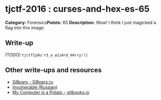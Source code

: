 # tjctf-2016 : curses-and-hex-es-65

**Category:** Forensics**Points:** 65
**Description:** Wow! I think I just magicked a flag into this image.

## Write-up

(TODO)
`tjctf{y0u'r3_a_w1z4rd_H4rry!!}`

## Other write-ups and resources

* [SiBears - SiBears.ru](http://sibears.ru/labs/TJCTF-2016-Curses-and-Hexes/)
* [Invulnerable (Russian)](http://countersite.org/articles/steganography/98-curses-and-hexes-stego-tjctf-2016.html)
* [My Computer is a Potato - gitbooks.io](https://bobacadodl.gitbooks.io/tjctf-2016-writeups/content/curses_and_hex-es_65_pts.html)
